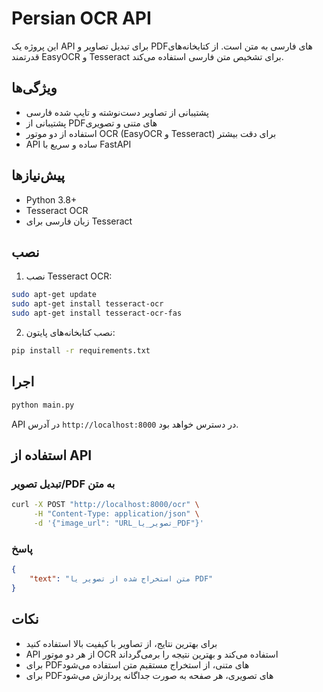 # Persian OCR API

این پروژه یک API برای تبدیل تصاویر و PDF‌های فارسی به متن است. از کتابخانه‌های قدرتمند EasyOCR و Tesseract برای تشخیص متن فارسی استفاده می‌کند.

## ویژگی‌ها

- پشتیبانی از تصاویر دست‌نوشته و تایپ شده فارسی
- پشتیبانی از PDF‌های متنی و تصویری
- استفاده از دو موتور OCR (EasyOCR و Tesseract) برای دقت بیشتر
- API ساده و سریع با FastAPI

## پیش‌نیازها

- Python 3.8+
- Tesseract OCR
- زبان فارسی برای Tesseract

## نصب

1. نصب Tesseract OCR:
```bash
sudo apt-get update
sudo apt-get install tesseract-ocr
sudo apt-get install tesseract-ocr-fas
```

2. نصب کتابخانه‌های پایتون:
```bash
pip install -r requirements.txt
```

## اجرا

```bash
python main.py
```

API در آدرس `http://localhost:8000` در دسترس خواهد بود.

## استفاده از API

### تبدیل تصویر/PDF به متن

```bash
curl -X POST "http://localhost:8000/ocr" \
     -H "Content-Type: application/json" \
     -d '{"image_url": "URL_تصویر_یا_PDF"}'
```

### پاسخ

```json
{
    "text": "متن استخراج شده از تصویر یا PDF"
}
```

## نکات

- برای بهترین نتایج، از تصاویر با کیفیت بالا استفاده کنید
- API از هر دو موتور OCR استفاده می‌کند و بهترین نتیجه را برمی‌گرداند
- برای PDF‌های متنی، از استخراج مستقیم متن استفاده می‌شود
- برای PDF‌های تصویری، هر صفحه به صورت جداگانه پردازش می‌شود 